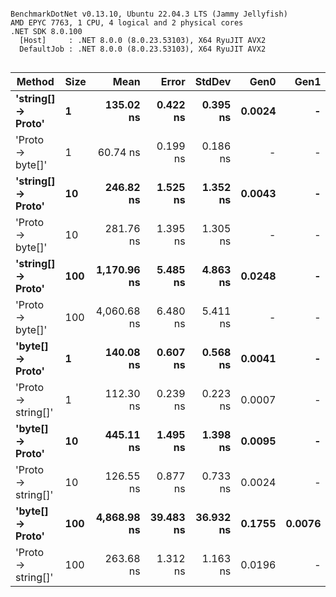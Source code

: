 ```

BenchmarkDotNet v0.13.10, Ubuntu 22.04.3 LTS (Jammy Jellyfish)
AMD EPYC 7763, 1 CPU, 4 logical and 2 physical cores
.NET SDK 8.0.100
  [Host]     : .NET 8.0.0 (8.0.23.53103), X64 RyuJIT AVX2
  DefaultJob : .NET 8.0.0 (8.0.23.53103), X64 RyuJIT AVX2


```
| Method             | Size | Mean        | Error     | StdDev    | Gen0   | Gen1   | Allocated |
|------------------- |----- |------------:|----------:|----------:|-------:|-------:|----------:|
| **&#39;string[] → Proto&#39;** | **1**    |   **135.02 ns** |  **0.422 ns** |  **0.395 ns** | **0.0024** |      **-** |     **208 B** |
| &#39;Proto → byte[]&#39;   | 1    |    60.74 ns |  0.199 ns |  0.186 ns |      - |      - |         - |
| **&#39;string[] → Proto&#39;** | **10**   |   **246.82 ns** |  **1.525 ns** |  **1.352 ns** | **0.0043** |      **-** |     **360 B** |
| &#39;Proto → byte[]&#39;   | 10   |   281.76 ns |  1.395 ns |  1.305 ns |      - |      - |         - |
| **&#39;string[] → Proto&#39;** | **100**  | **1,170.96 ns** |  **5.485 ns** |  **4.863 ns** | **0.0248** |      **-** |    **2224 B** |
| &#39;Proto → byte[]&#39;   | 100  | 4,060.68 ns |  6.480 ns |  5.411 ns |      - |      - |     112 B |
| **&#39;byte[] → Proto&#39;**   | **1**    |   **140.08 ns** |  **0.607 ns** |  **0.568 ns** | **0.0041** |      **-** |     **352 B** |
| &#39;Proto → string[]&#39; | 1    |   112.30 ns |  0.239 ns |  0.223 ns | 0.0007 |      - |      64 B |
| **&#39;byte[] → Proto&#39;**   | **10**   |   **445.11 ns** |  **1.495 ns** |  **1.398 ns** | **0.0095** |      **-** |     **816 B** |
| &#39;Proto → string[]&#39; | 10   |   126.55 ns |  0.877 ns |  0.733 ns | 0.0024 |      - |     208 B |
| **&#39;byte[] → Proto&#39;**   | **100**  | **4,868.98 ns** | **39.483 ns** | **36.932 ns** | **0.1755** | **0.0076** |   **14744 B** |
| &#39;Proto → string[]&#39; | 100  |   263.68 ns |  1.312 ns |  1.163 ns | 0.0196 |      - |    1648 B |
